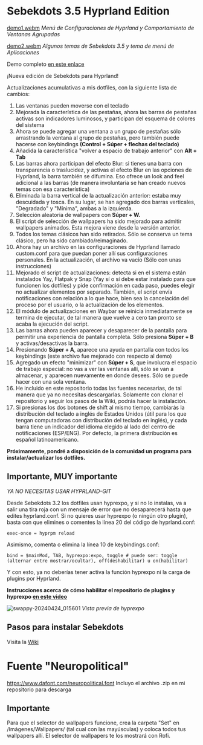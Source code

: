 # Sebekdots 3.5 Hyprland Edition

[demo1.webm](https://github.com/user-attachments/assets/dcb778a6-06b4-44c8-92b6-f2d66c413887)
_Menú de Configuraciones de Hyprland y Comportamiento de Ventanas Agrupadas_

[demo2.webm](https://github.com/user-attachments/assets/010e4e65-e4f2-488a-bc21-66ab596f6635)
_Algunos temas de Sebekdots 3.5 y tema de menú de Aplicaciones_

Demo completo [en este enlace](https://www.youtube.com/watch?v=K7w-nsaZU3w)

¡Nueva edición de Sebekdots para Hyprland!

Actualizaciones acumulativas a mis dotfiles, con la siguiente lista de cambios:

1. Las ventanas pueden moverse con el teclado
2. Mejorada la característica de las pestañas, ahora las barras de pestañas activas son indicadores luminosos, y participan del esquema de colores del sistema
3. Ahora se puede agregar una ventana a un grupo de pestañas sólo arrastrando la ventana al grupo de pestañas, pero también puede hacerse con keybindings **(Control + Súper + flechas del teclado)**
4. Añadida la característica "volver a espacio de trabajo anterior" con **Alt + Tab** 
5. Las barras ahora participan del efecto Blur: si tienes una barra con transparencia o traslucidez, y activas el efecto Blur en las opciones de Hyprland, la barra también se difumina. Eso ofrece un look and feel adicional a las barras (de manera involuntaria se han creado nuevos temas con esa característica)
6. Eliminada la barra vertical de la actualización anterior: estaba muy descuidada y tosca. En su lugar, se han agregado dos barras verticales, "Degradado" y "Mínima", ambas a la izquierda.
7. Selección aleatoria de wallpapers con **Súper + W.**
8. El script de selección de wallpapers ha sido mejorado para admitir wallpapers animados. Esta mejora viene desde la versión anterior.
9. Todos los temas clásicos han sido retirados. Sólo se conserva un tema clásico, pero ha sido cambiado/reimaginado.
10. Ahora hay un archivo en las configuraciones de Hyprland llamado custom.conf para que puedan poner allí sus configuraciones personales. En la actualización, el archivo va vacío (Sólo con unas instrucciones)
11. Mejorado el script de actualizaciones: detecta si en el sistema están instalados Yay, Flatpak y Snap (Yay sí o sí debe estar instalado para que funcionen los dotfiles) y pide confirmación en cada paso, puedes elegir no actualizar elementos por separado. También, el script envía notificaciones con relación a lo que hace, bien sea la cancelación del proceso por el usuario, o la actualización de los elementos.
12. El módulo de actualizaciones en Waybar se reinicia inmediatamente se termina de ejecutar, de tal manera que vuelve a cero tan pronto se acaba la ejecución del script.
13. Las barras ahora pueden aparecer y desaparecer de la pantalla para permitir una experiencia de pantalla completa. Sólo presiona **Súper + B** y activas/desactivas la barra.
14. Presionando **Súper + A**, aparece una ayuda en pantalla con todos los keybindings (este archivo fue mejorado con respecto al demo)
15. Agregado un efecto "minimizar" con **Súper + S**, que involucra el espacio de trabajo especial: no vas a ver las ventanas allí, sólo se van a almacenar, y aparecen nuevamente en donde desees. Sólo se puede hacer con una sola ventana.
16. He incluido en este repositorio todas las fuentes necesarias, de tal manera que ya no necesitas descargarlas. Solamente con clonar el repositorio y seguir los pasos de la Wiki, podrás hacer la instalación.
17. Si presionas los dos botones de shift al mismo tiempo, cambiarás la distribución del teclado a inglés de Estados Unidos (útil para los que tengan computadoras con distribución del teclado en inglés), y cada barra tiene un indicador del idioma elegido al lado del centro de notificaciones (ESP/ENG). Por defecto, la primera distribución es español latinoamericano.

**Próximamente, pondré a disposición de la comunidad un programa para instalar/actualizar los dotfiles.**

## Importante, MUY importante

*YA NO NECESITAS USAR HYPRLAND-GIT*

Desde Sebekdots 3.2 los dotfiles usan hyprexpo, y si no lo instalas, va a salir una tira roja con un mensaje de error que no desaparecerá hasta que edites hyprland.conf. Si no quieres usar hyprexpo (o ningún otro plugin), basta con que elimines o comentes la línea 20 del código de hyprland.conf:

`exec-once = hyprpm reload`

Asimismo, comenta o elimina la línea 10 de keybindings.conf:

`bind = $mainMod, TAB, hyprexpo:expo, toggle # puede ser: toggle (alternar entre mostrar/ocultar), off(deshabilitar) u on(habilitar)`

Y con esto, ya no deberías tener activa la función hyprexpo ni la carga de plugins por Hyprland.

**Instrucciones acerca de cómo habilitar el repositorio de plugins y hyprexpo [en este video](https://youtu.be/JLkzIY-xrjg?si=PtNIM7v-lKrw5rzc)**

![swappy-20240424_015601](https://github.com/andrewsebek/Sebekdots/assets/121652305/ce21f516-5fc6-4c9e-a84b-5e28ecdff990)
_Vista previa de hyprexpo_

## Pasos para instalar Sebekdots

Visita la [Wiki](https://github.com/andrewsebek/Sebekdots/wiki)

# Fuente "Neuropolitical"

https://www.dafont.com/neuropolitical.font 
Incluyo el archivo .zip en mi repositorio para descarga

## Importante

Para que el selector de wallpapers funcione, crea la carpeta "Set" en /Imágenes/Wallpapers/ (tal cual con las mayúsculas) y coloca todos tus wallpapers allí. El selector de wallpapers te los mostrará con Rofi.
